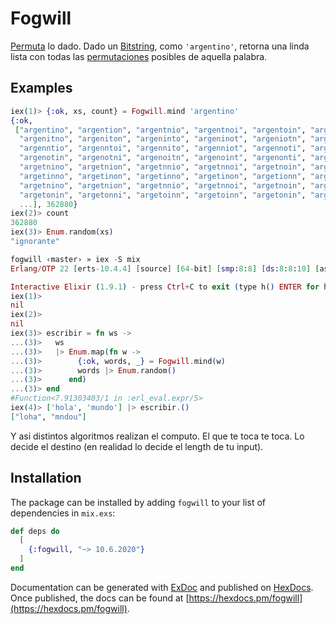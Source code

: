 # Fogwill

[Permuta](https://en.wikipedia.org/wiki/Permutation) lo dado. Dado un [Bitstring](https://elixir-lang.org/getting-started/binaries-strings-and-char-lists.html#bitstrings), como `'argentino'`, retorna una linda lista con todas las [permutaciones](https://en.wikipedia.org/wiki/Permutation) posibles de aquella palabra. 

## Examples

```elixir
iex(1)> {:ok, xs, count} = Fogwill.mind 'argentino'
{:ok,
 ["argentino", "argention", "argentnio", "argentnoi", "argentoin", "argentoni",
  "argenitno", "argeniton", "argeninto", "argeninot", "argeniotn", "argeniont",
  "argenntio", "argenntoi", "argennito", "argenniot", "argennoti", "argennoit",
  "argenotin", "argenotni", "argenoitn", "argenoint", "argenonti", "argenonit",
  "argetnino", "argetnion", "argetnnio", "argetnnoi", "argetnoin", "argetnoni",
  "argetinno", "argetinon", "argetinno", "argetinon", "argetionn", "argetionn",
  "argetnino", "argetnion", "argetnnio", "argetnnoi", "argetnoin", "argetnoni",
  "argetonin", "argetonni", "argetoinn", "argetoinn", "argetonin", "argetonni",
  ...], 362880}
iex(2)> count
362880
iex(3)> Enum.random(xs)
"ignorante"
```

```elixir
fogwill ‹master› » iex -S mix
Erlang/OTP 22 [erts-10.4.4] [source] [64-bit] [smp:8:8] [ds:8:8:10] [async-threads:1] [hipe] [dtrace]

Interactive Elixir (1.9.1) - press Ctrl+C to exit (type h() ENTER for help)
iex(1)>
nil
iex(2)>
nil
iex(3)> escribir = fn ws ->
...(3)>   ws
...(3)>   |> Enum.map(fn w ->
...(3)>        {:ok, words, _} = Fogwill.mind(w)
...(3)>        words |> Enum.random()
...(3)>      end)
...(3)> end
#Function<7.91303403/1 in :erl_eval.expr/5>
iex(4)> ['hola', 'mundo'] |> escribir.()
["loha", "mndou"]
```

Y asi distintos algoritmos realizan el computo. El que te toca te toca. Lo decide el destino (en realidad lo decide el length de tu input).

## Installation

The package can be installed by adding `fogwill` to your list of dependencies in `mix.exs`:

```elixir
def deps do
  [
    {:fogwill, "~> 10.6.2020"}
  ]
end
```

Documentation can be generated with [ExDoc](https://github.com/elixir-lang/ex_doc)
and published on [HexDocs](https://hexdocs.pm). Once published, the docs can
be found at [https://hexdocs.pm/fogwill](https://hexdocs.pm/fogwill).

